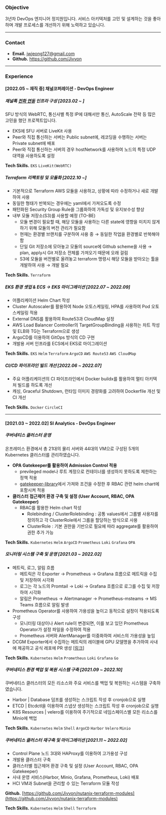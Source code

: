 ### Objective

3년차 DevOps 엔지니어 정지원입니다. 서비스 아키텍처를 고민 및 설계하는 것을 좋아하며 개발 프로세스를 개선하기 위해 노력하고 있습니다.

---

### Contact

- **Email.** jwjeong127@gmail.com
- **Github.** https://github.com/Jivvon

---

### Experience

#### [2022.05 ~ 재직 중] 채널코퍼레이션 - DevOps Engineer

##### **채널톡 [전화 연동](https://channel.io/ko/meet/call) 인프라 구성 [2023.02 ~ ]**

SFU 방식의 WebRTC, 통신사별 특정 IP에 대해서만 통신, AutoScale 전략 등 많은 고민을 했던 프로젝트입니다.

- EKS에 SFU 서버로 LiveKit 사용
- Peer와 직접 통신하는 서버는 Public subnet에, 레코딩을 수행하는 서버는 Private subnet에 배포
- Peer와 직접 통신하는 서버의 경우 hostNetwork를 사용하여 노드의 특정 UDP 대역을 사용하도록 설정

**Tech Skills.** `EKS` `LiveKit(WebRTC)`

##### Terraform 리팩토링 및 모듈화 [2022.10 ~]

- 기본적으로 Terraform AWS 모듈을 사용하고, 상황에 따라 수정하거나 새로 개발하여 사용
- 동일한 형태가 반복되는 경우에는 yaml에서 가져오도록 수정
- 패턴화된 Security Group Rule을 그룹화하여 가독성 및 유지보수성 향상
- 내부 모듈 저장소(S3)를 사용할 예정 (TO-BE)
    - 모듈 변경이 필요할 때, 해당 모듈을 사용하는 다른 state에 영향을 미치지 않게 하기 위해 모듈의 버전 관리가 필요함
    - 현재는 환경별 브랜치를 구분하여 사용 중 → 동일한 작업을 환경별로 반복해야 함
    - 단일 Git 저장소에 모아놓고 모듈의 source에 Github scheme을 사용 → plan, apply시 Git 저장소 전체를 가져오기 때문에 오래 걸림
    - S3에 모듈을 버전별로 올려놓고 terraform 명령시 해당 모듈을 받아오는 툴을 개발하여 사용 → 개발 필요

**Tech Skills.** `Terraform`

##### EKS 환경 셋업 & ECS → EKS 마이그레이션 [2022.07 ~ 2022.09]

- 어플리케이션 Helm Chart 작성
- Cluster Autoscaler를 활용하여 Node 오토스케일링, HPA를 사용하여 Pod 오토스케일링 적용
- External DNS를 활용하여 Route53과 CloudMap 설정
- AWS Load Balancer Controller의 TargetGroupBinding을 사용하는 차트 작성 및 ELB와 TG는 Terraform으로 생성
- ArgoCD를 이용하여 GitOps 방식의 CD 구현
- 개발용 서버 인프라를 ECS에서 EKS로 마이그레이션

**Tech Skills.** `EKS` `Helm` `Terraform` `ArgoCD` `AWS Route53` `AWS CloudMap`

##### CI/CD 파이프라인 빌드 개선 [2022.06 ~ 2022.07]

- 주요 어플리케이션의 CI 파이프라인에서 Docker buildx를 활용하여 멀티 아키텍처 빌드를 하도록 개선
- 캐싱, Graceful Shutdown, 런타임 이미지 경량화를 고려하여 Dockerfile 개선 및 CI 개선

**Tech Skills.** `Docker` `CircleCI`

---

#### [2021.03 ~ 2022.02] SI Analytics - DevOps Engineer

##### 쿠버네티스 클러스터 운영

온프레미스 환경에서 총 21대의 물리 서버와 44대의 VM으로 구성된 5개의 Kubernetes 클러스터를 관리하였습니다.

- **OPA Gatekeeper를 활용하여 Admission Control 적용**
    - previleged mode나 루트 계정으로 컨테이너를 생성하지 못하도록 제한하는 정책 적용
    - [gatekeeper-library](https://github.com/open-policy-agent/gatekeeper-library)에서 가져와 조건을 수정한 후 RBAC 관련 helm chart에 포함시켜 적용
- **클러스터 접근제어 환경 구축 및 설정 (User Account, RBAC, OPA Gatekeeper)**
    - RBAC를 활용한 Helm chart 작성
        - Rolebinding / ClusterRolebinding : 공통 values에서 그룹별 사용자를 정의하고 각 ClusterRole에서 그룹을 할당하는 방식으로 사용
        - ClusterRole : 기본 권한을 기반으로 필요에 따라 aggregate를 활용하여 권한 추가 가능

**Tech Skills.** `Kubernetes`  `Helm`  `ArgoCD`  `Prometheus`  `Loki`  `Grafana` `OPA`

##### 모니터링 시스템 구축 및 운영 [2021.03 ~ 2022.02]

- 메트릭, 로그, 알림 흐름
    - 메트릭은 각 Exporter → Prometheus → Grafana 흐름으로 메트릭을 수집 및 저장하여 시각화
    - 로그는 각 노드의 Promtail → Loki → Grafana 흐름으로 로그를 수집 및 저장하여 시각화
    - 알림은 Prometheus → Alertmanager → Prometheus-msteams → MS Teams 흐름으로 알림 발생
- Prometheus Operator를 사용하여 가용성을 높이고 동적으로 설정이 적용되도록 구성
    - 모니터링 대상이나 Alert rule이 변경되면, 이를 보고 있던 Prometheus Operator가 설정 파일을 수정하여 적용
    - Prometheus 서버와 AlertManager를 이중화하여 서비스의 가용성을 높임
- DCGM Exporter에서 수집하는 메트릭의 레이블에 GPU 모델명을 추가하여 사내에 제공하고 공식 레포에 PR 생성 [[링크](https://gitlab.com/nvidia/container-toolkit/gpu-monitoring-tools/-/merge_requests/71)]

**Tech Skills.** `Kubernetes`  `Helm`  `Prometheus`  `Loki`  `Grafana` `Go`

##### 쿠버네티스 환경 백업 및 복원 시스템 구축 [2021.09 ~ 2022.10]

쿠버네티스 클러스터의 모든 리소스와 주요 서비스를 백업 및 복원하는 시스템을 구축하였습니다.

- Harbor | Database 덤프를 생성하는 스크립트 작성 후 cronjob으로 실행
- ETCD | Etcdctl을 이용하여 스냅샷 생성하는 스크립트 작성 후 cronjob으로 실행
- K8S Resources | velero를 이용하여 주기적으로 네임스페이스별 모든 리소스를 Minio에 백업

**Tech Skills.** `Kubernetes`  `Helm`  `Shell`  `ArgoCD`  `Harbor`  `Velero`  `Minio`

##### 쿠버네티스 클러스터 재구축 및 마이그레이션 [2021.11 ~ 2022.02]

- Control Plane 노드 3대와 HAProxy를 이용하여 고가용성 구성
- 개발용 클러스터 구축
- 클러스터별 접근제어 환경 구축 및 설정 (User Account, RBAC, OPA Gatekeeper)
- 사내 운영 서비스(Harbor, Minio, Grafana, Prometheus, Loki) 배포
- HCI VM과 Subnet을 관리할 수 있는 Terraform 모듈 작성

**Github.** [https://github.com/Jivvon/nutanix-terraform-modules](https://github.com/Jivvon/nutanix-terraform-modules)

**Tech Skills.** `Kubernetes` `Helm` `Shell` `Terraform`
